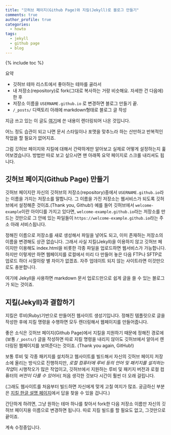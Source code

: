 ```yaml
---
title: "깃허브 페이지(Github Page)와 지킬(Jekyll)로 블로그 만들기"
comments: true
author_profile: true
categories:
  - howto
tags:
  - jekyll
  - github page
  - blog
---
```


{% include toc %}

요약
- 깃허브 테마 리스트에서 좋아하는 테마를 골라서
- 내 저장소(repository)로 fork(그대로 복사하는 거랑 비슷해요. 자세한 건 다음에)한 후
- 저장소 이름을 `USERNAME.github.io` 로 변경하면 블로그 만들기 끝.
- `/_posts/` 디렉토리 아래에 markdown형태로 블로그 글 작성

지금 쓰고 있는 이 글도 [여기](https://raw.githubusercontent.com/inspired-edward/inspired-edward.github.io/master/_posts/2017-07-24-how-to-blog.md)에 쓴 내용이 렌더링되어 나온 것입니다.

어느 정도 습관이 되고 나면 문서 스타일이나 포맷을 맞추느라 하는 산만하고 반복적인 작업을 할 필요가 없어지죠.

그럼 깃허브 페이지와 지킬에 대해서 간략하게만 알아보고 실제로 어떻게 설정하는지 훑어보겠습니다. 방법만 따로 보고 싶으시면 맨 아래쪽 요약 페이지로 스크롤 내리셔도 됩니다.

깃허브 페이지(Github Page) 만들기
----------------------------

깃허브 페이지란 자신의 깃허브의 저장소(repository)중에서 `USERNAME.github.io`라는 이름을 가지는 저장소를 말합니다.
그 이름을 가진 저장소는 웹서비스가 되도록 깃허브에서 설정해준 것이죠.(Thank you, Github!)
예를 들어 깃허브에서 `welcome-example`이란 아이디를 가지고 있다면, `welcome-example.github.io`라는 저장소를 만드는 것만으로 그 안에 있는 파일들이 `https://welcome-example.github.io`라는 주소 아래 서비스됩니다.

정해진 이름으로 저장소를 새로 생성해서 파일을 넣어도 되고, 이미 존재하는 저장소의 이름을 변경해도 상관 없습니다.
그래서 사실 지킬(Jekyll)을 이용하지 않고 깃허브 페이지만 이용해도 index.html을 비롯한 각종 파일을 업로드하면 웹서비스가 가능합니다.
하지만 이렇게만 하면 웹페이지를 로컬에서 미리 다 만들어 놓은 다음 FTP나 SFTP로 업로드 하더 시절이랑 별 차이가 없겠죠. 자주 업데이트 되지 않는 사이트라면 이것만으로도 충분합니다.

여기에 Jekyll을 사용하면 markdown 문서 업로드만으로 쉽게 글을 쓸 수 있는 블로그가 되는 것이죠.

지킬(Jekyll)과 결합하기
-------------------

지킬은 루비(Ruby)기반으로 만들어진 웹사이트 생성기입니다. 정해진 템플릿으로 글을 작성한 후에 지킬 명령을 수행하면 모두 렌더링해서 웹페이지를 만들어줍니다.

좋은 소식은 깃허브 페이지(Github Page)에서 지킬을 지원하기 때문에 정해진 경로에(보통 `/_posts/`) 글을 작성하면 따로 지킬 명령을 내리지 않아도 깃허브에서 알아서 렌더링된 웹페이지를 보여준다는 것이죠. (Thank you again, GitHub!)

보통 루비 및 각종 패키지를 설치하고 웹사이트를 빌드해서 자신의 깃허브 페이지 저장소에 올리는 방식으로 진행하지만,
*로컬 컴퓨터에 루비 등의 언어 및 패키지를 설치하는 작업*이 시행착오가 많은 작업이고, 깃허브에서 지원하는 루비 및 패키지 버전과 로컬 컴퓨터의 *버전이 다를 수 있어*서(
처음 생각한 것보다 시간이 훨씬 더 오래 걸립니다.

(그래도 웹사이트를 처음부터 빌드하면 자신에게 맞게 고칠 여지가 많죠. 궁금하신 부분은 [지킬 한글 설명 페이지](http://jekyllrb-ko.github.io/)에서 답을 찾을 수 있을 겁니다.)

간단하게 하려면, 그냥 원하는 테마 하나를 찾아서 fork한 다음 저장소 이름만 자신의 깃허브 페이지용 이름으로 변경하면 됩니다.
따로 지킬 빌드를 할 필요도 없고, 그것만으로 끝이죠.

계속 수정중입니다.


